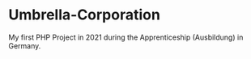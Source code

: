 # Umbrella-Corporation
My first PHP Project in 2021 during the Apprenticeship (Ausbildung) in Germany.
